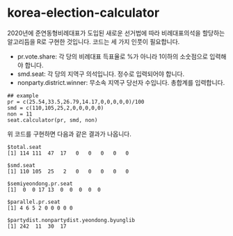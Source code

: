 # korea-election-calculator
2020년에 준연동형비례대표가 도입된 새로운 선거법에 따라 비례대표의석을 할당하는 알고리듬을 R로 구현한 것입니다. 
코드는 세 가지 인풋이 필요합니다. 

- pr.vote.share: 각 당의 비례대표 득표율로 %가 아니라 1이하의 소숫점으로 입력해야 합니다. 
- smd.seat: 각 당의 지역구 의석입니다. 정수로 입력되어야 합니다. 
- nonparty.district.winner: 무소속 지역구 당선자 수입니다. 총합계를 입력합니다.
 
```
## example
pr = c(25.54,33.5,26.79,14.17,0,0,0,0,0)/100
smd = c(110,105,25,2,0,0,0,0,0)
non = 11
seat.calculator(pr, smd, non) 
```

위 코드를 구현하면 다음과 같은 결과가 나옵니다. 
```
$total.seat
[1] 114 111  47  17   0   0   0   0   0

$smd.seat
[1] 110 105  25   2   0   0   0   0   0

$semiyeondong.pr.seat
[1]  0  0 17 13  0  0  0  0  0

$parallel.pr.seat
[1] 4 6 5 2 0 0 0 0 0

$partydist.nonpartydist.yeondong.byunglib
[1] 242  11  30  17
```
